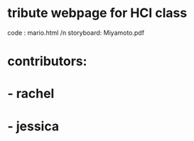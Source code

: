 # tribute webpage for HCI class
code : mario.html
/n
storyboard: Miyamoto.pdf


# contributors:
# - rachel
# - jessica
